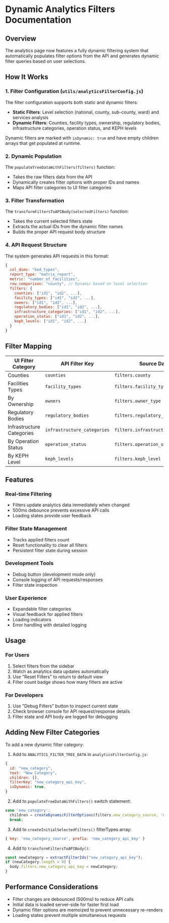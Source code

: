 # Dynamic Analytics Filters Documentation

## Overview
The analytics page now features a fully dynamic filtering system that automatically populates filter options from the API and generates dynamic filter queries based on user selections.

## How It Works

### 1. Filter Configuration (`utils/analyticsFilterConfig.js`)

The filter configuration supports both static and dynamic filters:

- **Static Filters**: Level selection (national, county, sub-county, ward) and services analysis
- **Dynamic Filters**: Counties, facility types, ownership, regulatory bodies, infrastructure categories, operation status, and KEPH levels

Dynamic filters are marked with `isDynamic: true` and have empty children arrays that get populated at runtime.

### 2. Dynamic Population

The `populateTreeDataWithFilters(filters)` function:
- Takes the raw filters data from the API
- Dynamically creates filter options with proper IDs and names
- Maps API filter categories to UI filter categories

### 3. Filter Transformation

The `transformFiltersToAPIBody(selectedFilters)` function:
- Takes the current selected filters state
- Extracts the actual IDs from the dynamic filter names
- Builds the proper API request body structure

### 4. API Request Structure

The system generates API requests in this format:
```javascript
{
  col_dims: "bed_types",
  report_type: "matrix_report", 
  metric: "number_of_facilities",
  row_comparison: "county", // Dynamic based on level selection
  filters: {
    counties: ["id1", "id2", ...],
    facility_types: ["id1", "id2", ...],
    owners: ["id1", "id2", ...],
    regulatory_bodies: ["id1", "id2", ...],
    infrastructure_categories: ["id1", "id2", ...],
    operation_status: ["id1", "id2", ...],
    keph_levels: ["id1", "id2", ...]
  }
}
```

## Filter Mapping

| UI Filter Category | API Filter Key | Source Data |
|-------------------|----------------|-------------|
| Counties | `counties` | `filters.county` |
| Facilities Types | `facility_types` | `filters.facility_type` |
| By Ownership | `owners` | `filters.owner_type` |
| Regulatory Bodies | `regulatory_bodies` | `filters.regulatory_body` |
| Infrastructure Categories | `infrastructure_categories` | `filters.infrastructure_category` |
| By Operation Status | `operation_status` | `filters.operation_status` |
| By KEPH Level | `keph_levels` | `filters.keph_level` |

## Features

### Real-time Filtering
- Filters update analytics data immediately when changed
- 500ms debounce prevents excessive API calls
- Loading states provide user feedback

### Filter State Management
- Tracks applied filters count
- Reset functionality to clear all filters
- Persistent filter state during session

### Development Tools
- Debug button (development mode only)
- Console logging of API requests/responses
- Filter state inspection

### User Experience
- Expandable filter categories
- Visual feedback for applied filters
- Loading indicators
- Error handling with detailed logging

## Usage

### For Users
1. Select filters from the sidebar
2. Watch as analytics data updates automatically
3. Use "Reset Filters" to return to default view
4. Filter count badge shows how many filters are active

### For Developers
1. Use "Debug Filters" button to inspect current state
2. Check browser console for API request/response details
3. Filter state and API body are logged for debugging

## Adding New Filter Categories

To add a new dynamic filter category:

1. Add to `ANALYTICS_FILTER_TREE_DATA` in `analyticsFilterConfig.js`:
```javascript
{
  id: "new_category",
  text: "New Category",
  children: [],
  filterKey: "new_category_api_key",
  isDynamic: true,
}
```

2. Add to `populateTreeDataWithFilters()` switch statement:
```javascript
case 'new_category':
  children = createDynamicFilterOptions(filters.new_category_source, 'new_category_api_key');
  break;
```

3. Add to `createInitialSelectedFilters()` filterTypes array:
```javascript
{ key: 'new_category_source', prefix: 'new_category_api_key' }
```

4. Add to `transformFiltersToAPIBody()`:
```javascript
const newCategory = extractFilterIds("new_category_api_key");
if (newCategory.length > 0) {
  body.filters.new_category_api_key = newCategory;
}
```

## Performance Considerations

- Filter changes are debounced (500ms) to reduce API calls
- Initial data is loaded server-side for faster first load
- Dynamic filter options are memoized to prevent unnecessary re-renders
- Loading states prevent multiple simultaneous requests
